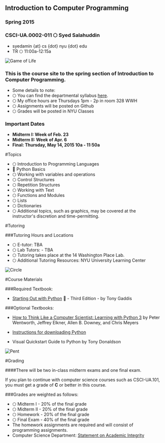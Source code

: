 ## Introduction to Computer Programming
### Spring 2015
### CSCI-UA.0002-011 ⬡ Syed Salahuddin
- syedamin {at} cs {dot} nyu {dot} edu
- TR ⬡ 11:00a-12:15a

![Game of Life](http://upload.wikimedia.org/wikipedia/commons/e/e5/Gospers_glider_gun.gif)

### This is the course site to the spring section of Introduction to Computer Programming.

- Some details to note:
- ⬡ You can find the departmental syllabus [here](http://cs.nyu.edu/courses/fall14/CSCI-UA.0002-004/common_syllabus/).
- ⬡ My office hours are Thursdays 1pm - 2p in room 328 WWH
- ⬡ Assignments will be posted on Github
- ⬡ Grades will be posted in NYU Classes

### Important Dates
- __Midterm I: Week of Feb. 23__
- __Midterm II: Week of Apr. 6__
- __Final: Thursday, May 14, 2015 10a - 11:50a__

#Topics

- ⬡ Introduction to Programming Languages
- :snake: Python Basics
- ⬡ Working with variables and operations
- ⬡ Control Structures
- ⬡ Repetition Structures
- ⬡ Working with Text
- ⬡ Functions and Modules
- ⬡ Lists
- ⬡ Dictionaries
- ⬡ Additional topics, such as graphics, may be covered at the instructor's discretion and time-permitting.

#Tutoring

###Tutoring Hours and Locations
- ⬡ E-tutor: TBA
- ⬡ Lab Tutors: - TBA
- ⬡ Tutoring takes place at the 14 Washington Place Lab.
- ⬡ Additional Tutoring Resources: NYU University Learning Center

![Circle](http://upload.wikimedia.org/wikipedia/commons/thumb/0/08/Flower-of-Life-small.svg/608px-Flower-of-Life-small.svg.png)

#Course Materials

###Required Textbook:
- [Starting Out with Python](http://www.pearsonhighered.com/educator/product/Starting-Out-with-Python-3E/9780133582734.page) :snake: - Third Edition - by Tony Gaddis

###Optional Textbooks:

- [How to Think Like a Computer Scientist: Learning with Python 3](http://interactivepython.org/courselib/static/thinkcspy/index.html)
by Peter Wentworth, Jeffrey Elkner, Allen B. Downey, and Chris Meyers

- [Instructions for downloading Python](http://getpython3.com/diveintopython3/installing-python.html)

- Visual Quickstart Guide to Python by Tony Donaldson

![Pent](http://upload.wikimedia.org/wikipedia/commons/e/ee/Metatrons_cube.svg)

#Grading

####There will be two in-class midterm exams and one final exam.

  If you plan to continue with computer science courses such as CSCI-UA.101, you must get a grade of __C__ or better in this course.

###Grades are weighted as follows:
- ⬡ Midterm I - 20% of the final grade
- ⬡ Midterm II - 20% of the final grade
- ⬡ Homework - 20% of the final grade
- ⬡ Final Exam - 40% of the final grade
- The homework assignments are required and will consist of programming assignments.
- Computer Science Department: [Statement on Academic Integrity](http://www.cs.nyu.edu/webapps/content/academic/undergrad/academic_integrity)

